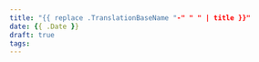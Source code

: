 ```yaml
---
title: "{{ replace .TranslationBaseName "-" " " | title }}"
date: {{ .Date }}
draft: true
tags:
---
```

